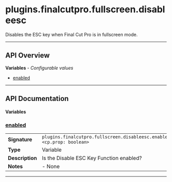 # plugins.finalcutpro.fullscreen.disableesc

Disables the ESC key when Final Cut Pro is in fullscreen mode.

---

## API Overview
**Variables** - _Configurable values_
 * [enabled](#enabled)


---

## API Documentation

#### Variables


### [enabled](#enabled)

|                                             |                                                                                     |
| --------------------------------------------|-------------------------------------------------------------------------------------|
| **Signature**                               | `plugins.finalcutpro.fullscreen.disableesc.enabled <cp.prop: boolean>`                                                                    |
| **Type**                                    | Variable                                                                     |
| **Description**                             | Is the Disable ESC Key Function enabled?                                                                     |
| **Notes**                                   | - None |

---

